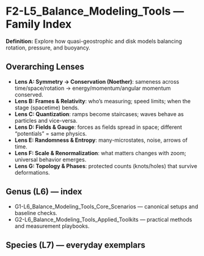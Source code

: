 # F2-L5_Balance_Modeling_Tools — Family Index
**Definition:** Explore how quasi-geostrophic and disk models balancing rotation, pressure, and buoyancy.

## Overarching Lenses

- **Lens A: Symmetry -> Conservation (Noether)**: sameness across time/space/rotation → energy/momentum/angular momentum conserved.
- **Lens B: Frames & Relativity**: who’s measuring; speed limits; when the stage (spacetime) bends.
- **Lens C: Quantization**: ramps become staircases; waves behave as particles and vice-versa.
- **Lens D: Fields & Gauge**: forces as fields spread in space; different “potentials” = same physics.
- **Lens E: Randomness & Entropy**: many-microstates, noise, arrows of time.
- **Lens F: Scale & Renormalization**: what matters changes with zoom; universal behavior emerges.
- **Lens G: Topology & Phases**: protected counts (knots/holes) that survive deformations.

## Genus (L6) — index
- G1-L6_Balance_Modeling_Tools_Core_Scenarios — canonical setups and baseline checks.
- G2-L6_Balance_Modeling_Tools_Applied_Toolkits — practical methods and measurement playbooks.

## Species (L7) — everyday exemplars
